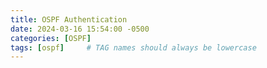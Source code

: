 ```yaml
---
title: OSPF Authentication
date: 2024-03-16 15:54:00 -0500
categories: [OSPF]
tags: [ospf]     # TAG names should always be lowercase
---
```

